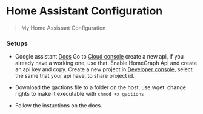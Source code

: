 # Home Assistant Configuration
> My Home Assistant Configuration


### Setups
- Google assistant
[Docs](https://home-assistant.io/components/google_assistant/)
Go to [Cloud console](https://console.cloud.google.com/) create a new api, if you already have a working one, use that. Enable HomeGraph Api and create an api key and copy.
Create a new project in [Developer console](https://console.actions.google.com/), select the same that your api have, to share project id.

- Download the gactions file to a folder on the host, use wget. change rights to make it executable with `chmod +x gactions`

- Follow the instuctions on the docs.
